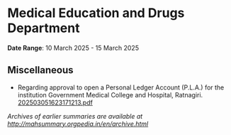 # Medical Education and Drugs Department

**Date Range**: 10 March 2025 - 15 March 2025


## Miscellaneous
- Regarding approval to open a Personal Ledger Account (P.L.A.) for the institution Government Medical College and Hospital, Ratnagiri.\
  [202503051623171213.pdf](https://gr.maharashtra.gov.in/Site/Upload/Government%20Resolutions/English/202503051623171213.pdf)


*Archives of earlier summaries are available at http://mahsummary.orgpedia.in/en/archive.html*
